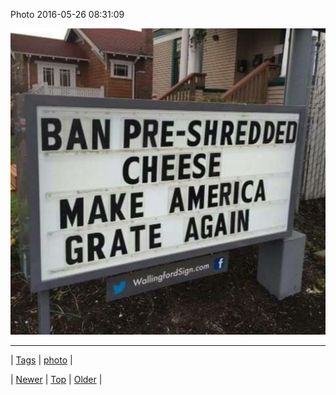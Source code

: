 <!--
title: Photo 2016-05-26 08
date: 2020-06-28T15:27:00.116Z
tags: photo
-->


Photo 2016-05-26 08:31:09

![](144948361829-0.jpg)

<!--BOTTOM-POST-NAVIGATION-->
---

| [Tags](tags.md) | [photo](tag-photo.md) |

| [Newer](144904534939.md) | [Top](index.md) | [Older](145009376909.md) |